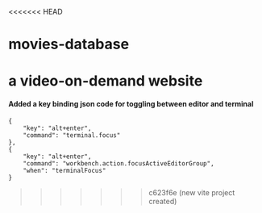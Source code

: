 <<<<<<< HEAD
# movies-database
a video-on-demand website
=======
#### Added a key binding json code for toggling between editor and terminal

```
{
    "key": "alt+enter",
    "command": "terminal.focus"
},
{
    "key": "alt+enter",
    "command": "workbench.action.focusActiveEditorGroup",
    "when": "terminalFocus"
}

```
>>>>>>> c623f6e (new vite project created)
